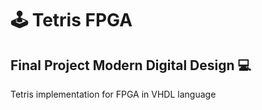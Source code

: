 # 🕹️ Tetris FPGA
Final Project Modern Digital Design 💻
-------------------------------------
Tetris implementation for FPGA in VHDL language
